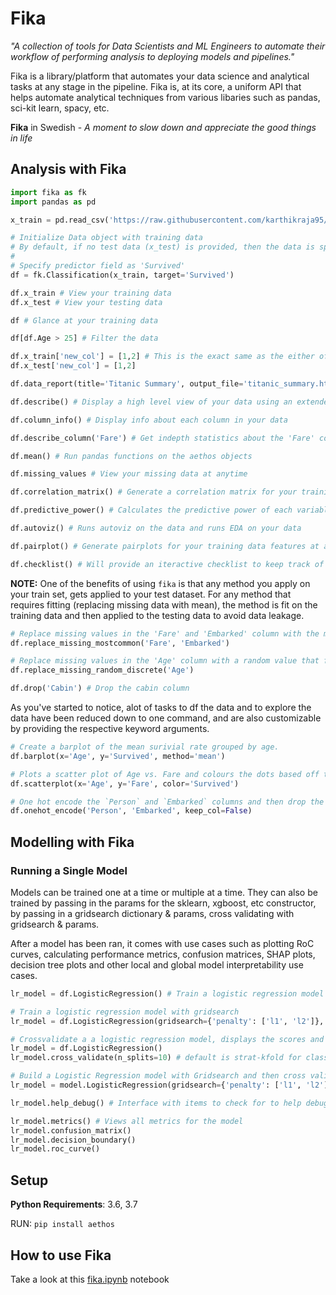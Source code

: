 # Fika

*"A collection of tools for Data Scientists and ML Engineers to automate their workflow of performing analysis to deploying models and pipelines."*

Fika is a library/platform that automates your data science and analytical tasks at any stage in the pipeline. Fika is, at its core, a uniform API that helps automate analytical techniques from various libaries such as pandas, sci-kit learn, spacy, etc.

**Fika** in Swedish - *A moment to slow down and appreciate the good things in life*

## Analysis with Fika

```python
import fika as fk
import pandas as pd

x_train = pd.read_csv('https://raw.githubusercontent.com/karthikraja95/fika/master/examples/data/train.csv') # load data into pandas

# Initialize Data object with training data
# By default, if no test data (x_test) is provided, then the data is split with 20% going to the test set
# 
# Specify predictor field as 'Survived'
df = fk.Classification(x_train, target='Survived')

df.x_train # View your training data
df.x_test # View your testing data

df # Glance at your training data

df[df.Age > 25] # Filter the data

df.x_train['new_col'] = [1,2] # This is the exact same as the either of code above
df.x_test['new_col'] = [1,2]

df.data_report(title='Titanic Summary', output_file='titanic_summary.html') # Automate EDA with pandas profiling with an autogenerated report

df.describe() # Display a high level view of your data using an extended version of pandas describe

df.column_info() # Display info about each column in your data

df.describe_column('Fare') # Get indepth statistics about the 'Fare' column

df.mean() # Run pandas functions on the aethos objects

df.missing_values # View your missing data at anytime

df.correlation_matrix() # Generate a correlation matrix for your training data

df.predictive_power() # Calculates the predictive power of each variable

df.autoviz() # Runs autoviz on the data and runs EDA on your data

df.pairplot() # Generate pairplots for your training data features at any time

df.checklist() # Will provide an iteractive checklist to keep track of your cleaning tasks

```
**NOTE:** One of the benefits of using `fika` is that any method you apply on your train set, gets applied to your test dataset. For any method that requires fitting (replacing missing data with mean), the method is fit on the training data and then applied to the testing data to avoid data leakage.

```python
# Replace missing values in the 'Fare' and 'Embarked' column with the most common values in each of the respective columns.
df.replace_missing_mostcommon('Fare', 'Embarked')

# Replace missing values in the 'Age' column with a random value that follows the probability distribution of the 'Age' column in the training set. 
df.replace_missing_random_discrete('Age')

df.drop('Cabin') # Drop the cabin column
```

As you've started to notice, alot of tasks to df the data and to explore the data have been reduced down to one command, and are also customizable by providing the respective keyword arguments.


```python
# Create a barplot of the mean surivial rate grouped by age.
df.barplot(x='Age', y='Survived', method='mean')

# Plots a scatter plot of Age vs. Fare and colours the dots based off the Survived column.
df.scatterplot(x='Age', y='Fare', color='Survived')

# One hot encode the `Person` and `Embarked` columns and then drop the original columns
df.onehot_encode('Person', 'Embarked', keep_col=False) 

```

## Modelling with Fika

### Running a Single Model

Models can be trained one at a time or multiple at a time. They can also be trained by passing in the params for the sklearn, xgboost, etc constructor, by passing in a gridsearch dictionary & params, cross validating with gridsearch & params.

After a model has been ran, it comes with use cases such as plotting RoC curves, calculating performance metrics, confusion matrices, SHAP plots, decision tree plots and other local and global model interpretability use cases.

```python
lr_model = df.LogisticRegression() # Train a logistic regression model

# Train a logistic regression model with gridsearch
lr_model = df.LogisticRegression(gridsearch={'penalty': ['l1', 'l2']}, random_state=42)

# Crossvalidate a a logistic regression model, displays the scores and the learning curve and builds the model
lr_model = df.LogisticRegression()
lr_model.cross_validate(n_splits=10) # default is strat-kfold for classification  problems

# Build a Logistic Regression model with Gridsearch and then cross validates the best model using stratified K-Fold cross validation.
lr_model = model.LogisticRegression(gridsearch={'penalty': ['l1', 'l2']}, cv_type="strat-kfold") 

lr_model.help_debug() # Interface with items to check for to help debug your model.

lr_model.metrics() # Views all metrics for the model
lr_model.confusion_matrix()
lr_model.decision_boundary()
lr_model.roc_curve()
```


## Setup

**Python Requirements**: 3.6, 3.7

RUN: `pip install aethos`


## How to use Fika

Take a look at this [fika.ipynb](https://github.com/karthikraja95/fika/blob/master/examples/fika.ipynb) notebook

